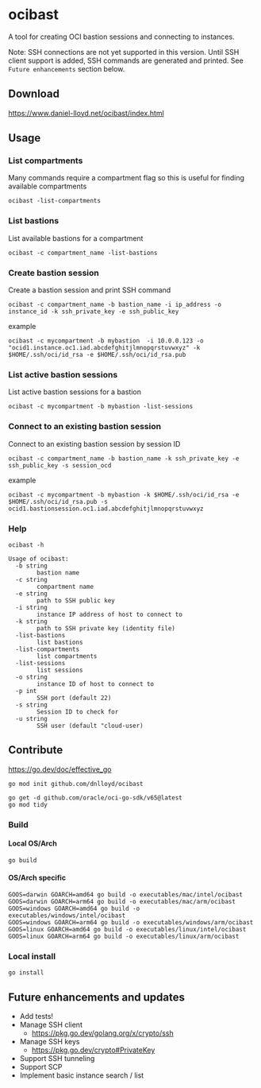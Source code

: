 # ocibast
A tool for creating OCI bastion sessions and connecting to instances.

Note: SSH connections are not yet supported in this version. Until SSH client support is added, SSH commands are generated and printed. See `Future enhancements` section below.

## Download

https://www.daniel-lloyd.net/ocibast/index.html

## Usage

### List compartments

Many commands require a compartment flag so this is useful for finding available compartments

```
ocibast -list-compartments
```

### List bastions

List available bastions for a compartment

```
ocibast -c compartment_name -list-bastions
```

### Create bastion session

Create a bastion session and print SSH command

```
ocibast -c compartment_name -b bastion_name -i ip_address -o instance_id -k ssh_private_key -e ssh_public_key
```

example

```
ocibast -c mycompartment -b mybastion  -i 10.0.0.123 -o "ocid1.instance.oc1.iad.abcdefghitjlmnopqrstuvwxyz" -k $HOME/.ssh/oci/id_rsa -e $HOME/.ssh/oci/id_rsa.pub
```
### List active bastion sessions

List active bastion sessions for a bastion

```
ocibast -c mycompartment -b mybastion -list-sessions
```

### Connect to an existing bastion session

Connect to an existing bastion session by session ID

```
ocibast -c compartment_name -b bastion_name -k ssh_private_key -e ssh_public_key -s session_ocd
```

example

```
ocibast -c mycompartment -b mybastion -k $HOME/.ssh/oci/id_rsa -e $HOME/.ssh/oci/id_rsa.pub -s ocid1.bastionsession.oc1.iad.abcdefghitjlmnopqrstuvwxyz
```

### Help

```
ocibast -h
```

```
Usage of ocibast:
  -b string
    	bastion name
  -c string
    	compartment name
  -e string
    	path to SSH public key
  -i string
    	instance IP address of host to connect to
  -k string
    	path to SSH private key (identity file)
  -list-bastions
    	list bastions
  -list-compartments
    	list compartments
  -list-sessions
    	list sessions
  -o string
    	instance ID of host to connect to
  -p int
    	SSH port (default 22)
  -s string
    	Session ID to check for
  -u string
    	SSH user (default "cloud-user)
```

## Contribute

https://go.dev/doc/effective_go

```
go mod init github.com/dnlloyd/ocibast
```

```
go get -d github.com/oracle/oci-go-sdk/v65@latest
go mod tidy
```

### Build

#### Local OS/Arch

```
go build
```

#### OS/Arch specific

```
GOOS=darwin GOARCH=amd64 go build -o executables/mac/intel/ocibast
GOOS=darwin GOARCH=arm64 go build -o executables/mac/arm/ocibast
GOOS=windows GOARCH=amd64 go build -o executables/windows/intel/ocibast
GOOS=windows GOARCH=arm64 go build -o executables/windows/arm/ocibast
GOOS=linux GOARCH=amd64 go build -o executables/linux/intel/ocibast
GOOS=linux GOARCH=arm64 go build -o executables/linux/arm/ocibast
```

### Local install

```
go install
```

## Future enhancements and updates

- Add tests!
- Manage SSH client
  - https://pkg.go.dev/golang.org/x/crypto/ssh
- Manage SSH keys
  - https://pkg.go.dev/crypto#PrivateKey
- Support SSH tunneling
- Support SCP
- Implement basic instance search / list
